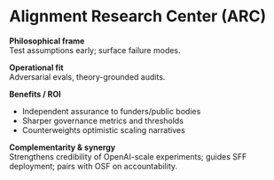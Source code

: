 # Alignment Research Center (ARC)
**Philosophical frame**  
Test assumptions early; surface failure modes.

**Operational fit**  
Adversarial evals, theory-grounded audits.

**Benefits / ROI**  
- Independent assurance to funders/public bodies  
- Sharper governance metrics and thresholds  
- Counterweights optimistic scaling narratives

**Complementarity & synergy**  
Strengthens credibility of OpenAI-scale experiments; guides SFF deployment; pairs with OSF on accountability.

